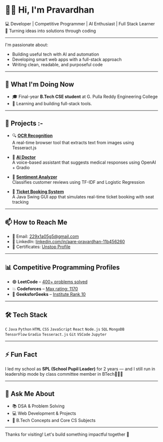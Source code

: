 # 👋🏻 Hi, I'm Pravardhan  
💻 Developer | Competitive Programmer | AI Enthusiast | Full Stack Learner  
🚀 Turning ideas into solutions through coding 

---

I'm passionate about:
- Building useful tech with AI and automation
- Developing smart web apps with a full-stack approach
- Writing clean, readable, and purposeful code

---

## 🧠 What I'm Doing Now

- 🎓 Final-year **B.Tech CSE student** at G. Pulla Reddy Engineering College  
- 🔹 Learning and building full-stack tools.

---

## 💼 Projects :-

- 🔍 [**OCR Recognition**](https://github.com/Pravardhan-45/ocr-recognition)  
  A real-time browser tool that extracts text from images using Tesseract.js

- 🤖 [**AI Doctor**](https://github.com/Pravardhan-45/ai-doctor)  
  A voice-based assistant that suggests medical responses using OpenAI + Gradio

- 💬 [**Sentiment Analyzer**](https://github.com/Pravardhan-45/codtech-task2)  
  Classifies customer reviews using TF-IDF and Logistic Regression

- 🎫 [**Ticket Booking System**](https://github.com/Pravardhan-45/TicketBookingSystem)  
  A Java Swing GUI app that simulates real-time ticket booking with seat tracking

---

## 📫 How to Reach Me

- 📧 Email: [229x1a05g5@gmail.com](mailto:229x1a05g5@gmail.com)
- 🔗 LinkedIn: [linkedin.com/in/aare-pravardhan-11b456260](https://www.linkedin.com/in/aare-pravardhan-11b456260/)
- 📄 Certificates: [Unstop Profile](https://unstop.com/u/pravardhan_45)

---

## 📊 Competitive Programming Profiles

- 🟢 **LeetCode** – [400+ problems solved](https://leetcode.com/u/pravardhan45/)
- 💥 **Codeforces** – [Max rating: 1170](https://codeforces.com/profile/pravardhan_45)
- 🎯 **GeeksforGeeks** – [Institute Rank 10](https://www.geeksforgeeks.org/user/pravardhanaar/)

---

## 🛠️ Tech Stack

`C` `Java` `Python` `HTML` `CSS` `JavaScript` `React` `Node.js` `SQL` `MongoDB`  
`TensorFlow` `Gradio` `Tesseract.js` `Git` `VSCode` `Jupyter`

---

## ⚡ Fun Fact

I led my school as **SPL (School Pupil Leader)** for 2 years — and I still run in leadership mode by class committee member in BTech🏃‍♂️💯

---

## 💬 Ask Me About

- 📚 DSA & Problem Solving  
- 💻 Web Development & Projects  
- 🏫 B.Tech Concepts and Core CS Subjects

---

Thanks for visiting! Let's build something impactful together 🙌
